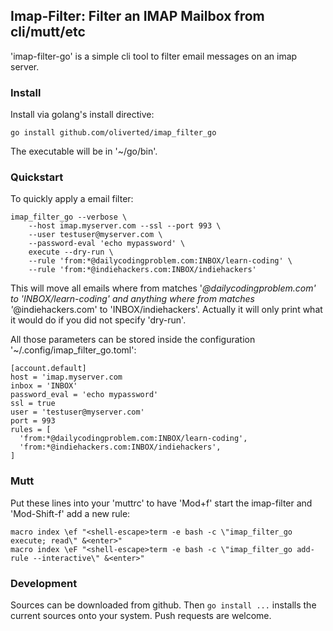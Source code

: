 ## Imap-Filter: Filter an IMAP Mailbox from cli/mutt/etc

'imap-filter-go' is a simple cli tool to filter email messages on an
imap server.

### Install

Install via golang's install directive:

```
go install github.com/oliverted/imap_filter_go
```

The executable will be in '~/go/bin'.

### Quickstart


To quickly apply a email filter:

```
imap_filter_go --verbose \
    --host imap.myserver.com --ssl --port 993 \
    --user testuser@myserver.com \
    --password-eval 'echo mypassword' \
    execute --dry-run \
    --rule 'from:*@dailycodingproblem.com:INBOX/learn-coding' \
    --rule 'from:*@indiehackers.com:INBOX/indiehackers'
```


This will move all emails where from matches
'*@dailycodingproblem.com' to 'INBOX/learn-coding' and anything where
from matches '*@indiehackers.com' to 'INBOX/indiehackers'.  Actually
it will only print what it would do if you did not specify 'dry-run'.

All those parameters can be stored inside the configuration
'~/.config/imap_filter_go.toml':

```
[account.default]
host = 'imap.myserver.com
inbox = 'INBOX'
password_eval = 'echo mypassword'
ssl = true
user = 'testuser@myserver.com'
port = 993
rules = [
  'from:*@dailycodingproblem.com:INBOX/learn-coding',
  'from:*@indiehackers.com:INBOX/indiehackers',
]
```



### Mutt

Put these lines into your 'muttrc' to have 'Mod+f' start the imap-filter and 'Mod-Shift-f' add a new rule:

```
macro index \ef "<shell-escape>term -e bash -c \"imap_filter_go execute; read\" &<enter>"
macro index \eF "<shell-escape>term -e bash -c \"imap_filter_go add-rule --interactive\" &<enter>"
```

### Development


Sources can be downloaded from github.  Then ```go install ...``` installs the current sources onto your system.  Push requests are welcome.

